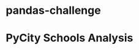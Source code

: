 # pandas-challenge

# PyCity Schools Analysis
<!-- Analysis:
In general from all 15 schools of the district summary, there are a little more than 39,000 students in total. From all students, 75% passed math and 86% passed reading, but only 65% passed both exams. Therefore, the overall passing in all 15 schools is below 70% by 5%.

8 schools are charter and the other 7 are part of the district. The 3 biggest school that range from 4,500-5,000 students are part of the district; meanwhile, 3 smallest schools are charter that range from 400-1500 students. In addition the district has a lower passing rate than the charter. All 15 schools have about the same budgetting that range from $580-670. From this, it can be concluded that spending of school in each student doesn’t affect the passing, but instead, the school size does affect if students pass or don’t because charter have an overall passing rate of 90.50% while District has an overall passing rate of 53.86%.


This Challange was great! It required us to repeat a lot of the concept. It gave me a lot of preactice. In addition, this Challange wasn't as challanging as the other ones. -->